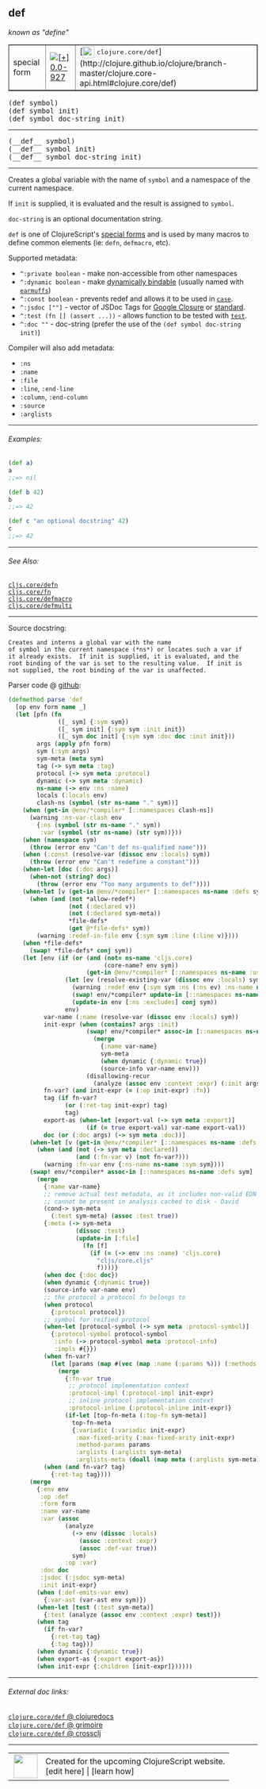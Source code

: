 ## def

_known as "define"_


 <table border="1">
<tr>
<td>special form</td>
<td><a href="https://github.com/cljsinfo/cljs-api-docs/tree/0.0-927"><img valign="middle" alt="[+] 0.0-927" title="Added in 0.0-927" src="https://img.shields.io/badge/+-0.0--927-lightgrey.svg"></a> </td>
<td>
[<img height="24px" valign="middle" src="http://i.imgur.com/1GjPKvB.png"> <samp>clojure.core/def</samp>](http://clojure.github.io/clojure/branch-master/clojure.core-api.html#clojure.core/def)
</td>
</tr>
</table>

<samp>(def symbol)</samp><br>
<samp>(def symbol init)</samp><br>
<samp>(def symbol doc-string init)</samp><br>

---

 <samp>
(__def__ symbol)<br>
</samp>
 <samp>
(__def__ symbol init)<br>
</samp>
 <samp>
(__def__ symbol doc-string init)<br>
</samp>

---

Creates a global variable with the name of `symbol` and a namespace of the
current namespace.

If `init` is supplied, it is evaluated and the result is assigned to `symbol`.

`doc-string` is an optional documentation string.

`def` is one of ClojureScript's [special forms](http://clojure.org/special_forms)
and is used by many macros to define common elements (ie: `defn`, `defmacro`,
etc).

Supported metadata:

- `^:private boolean` - make non-accessible from other namespaces
- `^:dynamic boolean` - make [dynamically bindable][doc:cljs.core/binding] (usually named with [`earmuffs`][doc:syntax/earmuffs])
- `^:const boolean` - prevents redef and allows it to be used in [`case`][doc:cljs.core/case].
- `^:jsdoc [""]` - vector of JSDoc Tags for [Google Closure][closure-jsdoc] or [standard][other-jsdoc].
- `^:test (fn [] (assert ...))` - allows function to be tested with [`test`][doc:cljs.core/test].
- `^:doc ""` - doc-string (prefer the use of the `(def symbol doc-string init)`)

[closure-jsdoc]:https://developers.google.com/closure/compiler/docs/js-for-compiler?hl=en#tags
[other-jsdoc]:http://usejsdoc.org/#block-tags

Compiler will also add metadata:

- `:ns`
- `:name`
- `:file`
- `:line`, `:end-line`
- `:column`, `:end-column`
- `:source`
- `:arglists`

[doc:cljs.core/binding]:../cljs.core/binding.md
[doc:syntax/earmuffs]:../syntax/earmuffs.md
[doc:cljs.core/case]:../cljs.core/case.md
[doc:cljs.core/test]:../cljs.core/test.md

---

###### Examples:

```clj
(def a)
a
;;=> nil

(def b 42)
b
;;=> 42

(def c "an optional docstring" 42)
c
;;=> 42
```



---

###### See Also:

[`cljs.core/defn`](../cljs.core/defn.md)<br>
[`cljs.core/fn`](../cljs.core/fn.md)<br>
[`cljs.core/defmacro`](../cljs.core/defmacro.md)<br>
[`cljs.core/defmulti`](../cljs.core/defmulti.md)<br>

---


Source docstring:

```
Creates and interns a global var with the name
of symbol in the current namespace (*ns*) or locates such a var if
it already exists.  If init is supplied, it is evaluated, and the
root binding of the var is set to the resulting value.  If init is
not supplied, the root binding of the var is unaffected.
```


Parser code @ [github]():

```clj
(defmethod parse 'def
  [op env form name _]
  (let [pfn (fn
              ([_ sym] {:sym sym})
              ([_ sym init] {:sym sym :init init})
              ([_ sym doc init] {:sym sym :doc doc :init init}))
        args (apply pfn form)
        sym (:sym args)
        sym-meta (meta sym)
        tag (-> sym meta :tag)
        protocol (-> sym meta :protocol)
        dynamic (-> sym meta :dynamic)
        ns-name (-> env :ns :name)
        locals (:locals env)
        clash-ns (symbol (str ns-name "." sym))]
    (when (get-in @env/*compiler* [::namespaces clash-ns])
      (warning :ns-var-clash env
        {:ns (symbol (str ns-name "." sym))
         :var (symbol (str ns-name) (str sym))}))
    (when (namespace sym)
      (throw (error env "Can't def ns-qualified name")))
    (when (:const (resolve-var (dissoc env :locals) sym))
      (throw (error env "Can't redefine a constant")))
    (when-let [doc (:doc args)]
      (when-not (string? doc)
        (throw (error env "Too many arguments to def"))))
    (when-let [v (get-in @env/*compiler* [::namespaces ns-name :defs sym])]
      (when (and (not *allow-redef*)
                 (not (:declared v))
                 (not (:declared sym-meta))
                 *file-defs*
                 (get @*file-defs* sym))
        (warning :redef-in-file env {:sym sym :line (:line v)})))
    (when *file-defs*
      (swap! *file-defs* conj sym))
    (let [env (if (or (and (not= ns-name 'cljs.core)
                           (core-name? env sym))
                      (get-in @env/*compiler* [::namespaces ns-name :uses sym]))
                (let [ev (resolve-existing-var (dissoc env :locals) sym)]
                  (warning :redef env {:sym sym :ns (:ns ev) :ns-name ns-name})
                  (swap! env/*compiler* update-in [::namespaces ns-name :excludes] conj sym)
                  (update-in env [:ns :excludes] conj sym))
                env)
          var-name (:name (resolve-var (dissoc env :locals) sym))
          init-expr (when (contains? args :init)
                      (swap! env/*compiler* assoc-in [::namespaces ns-name :defs sym]
                        (merge
                          {:name var-name}
                          sym-meta
                          (when dynamic {:dynamic true})
                          (source-info var-name env)))
                      (disallowing-recur
                        (analyze (assoc env :context :expr) (:init args) sym)))
          fn-var? (and init-expr (= (:op init-expr) :fn))
          tag (if fn-var?
                (or (:ret-tag init-expr) tag)
                tag)
          export-as (when-let [export-val (-> sym meta :export)]
                      (if (= true export-val) var-name export-val))
          doc (or (:doc args) (-> sym meta :doc))]
      (when-let [v (get-in @env/*compiler* [::namespaces ns-name :defs sym])]
        (when (and (not (-> sym meta :declared))
                   (and (:fn-var v) (not fn-var?)))
          (warning :fn-var env {:ns-name ns-name :sym sym})))
      (swap! env/*compiler* assoc-in [::namespaces ns-name :defs sym]
        (merge
          {:name var-name}
          ;; remove actual test metadata, as it includes non-valid EDN and
          ;; cannot be present in analysis cached to disk - David
          (cond-> sym-meta
            (:test sym-meta) (assoc :test true))
          {:meta (-> sym-meta
                   (dissoc :test)
                   (update-in [:file]
                     (fn [f]
                       (if (= (-> env :ns :name) 'cljs.core)
                         "cljs/core.cljs"
                         f))))}
          (when doc {:doc doc})
          (when dynamic {:dynamic true})
          (source-info var-name env)
          ;; the protocol a protocol fn belongs to
          (when protocol
            {:protocol protocol})
          ;; symbol for reified protocol
          (when-let [protocol-symbol (-> sym meta :protocol-symbol)]
            {:protocol-symbol protocol-symbol
             :info (-> protocol-symbol meta :protocol-info)
             :impls #{}})
          (when fn-var?
            (let [params (map #(vec (map :name (:params %))) (:methods init-expr))]
              (merge
                {:fn-var true
                 ;; protocol implementation context
                 :protocol-impl (:protocol-impl init-expr)
                 ;; inline protocol implementation context
                 :protocol-inline (:protocol-inline init-expr)}
                (if-let [top-fn-meta (:top-fn sym-meta)]
                  top-fn-meta
                  {:variadic (:variadic init-expr)
                   :max-fixed-arity (:max-fixed-arity init-expr)
                   :method-params params
                   :arglists (:arglists sym-meta)
                   :arglists-meta (doall (map meta (:arglists sym-meta)))}))) )
          (when (and fn-var? tag)
            {:ret-tag tag})))
      (merge
        {:env env
         :op :def
         :form form
         :name var-name
         :var (assoc
                (analyze
                  (-> env (dissoc :locals)
                    (assoc :context :expr)
                    (assoc :def-var true))
                  sym)
                :op :var)
         :doc doc
         :jsdoc (:jsdoc sym-meta)
         :init init-expr}
        (when (:def-emits-var env)
          {:var-ast (var-ast env sym)})
        (when-let [test (:test sym-meta)]
          {:test (analyze (assoc env :context :expr) test)})
        (when tag
          (if fn-var?
            {:ret-tag tag}
            {:tag tag}))
        (when dynamic {:dynamic true})
        (when export-as {:export export-as})
        (when init-expr {:children [init-expr]})))))
```

<!--
Repo - tag - source tree - lines:

 <pre>

</pre>

-->

---



###### External doc links:

[`clojure.core/def` @ clojuredocs](http://clojuredocs.org/clojure.core/def)<br>
[`clojure.core/def` @ grimoire](http://conj.io/store/v1/org.clojure/clojure/1.7.0-beta3/clj/clojure.core/def/)<br>
[`clojure.core/def` @ crossclj](http://crossclj.info/fun/clojure.core/def.html)<br>

---

 <table>
<tr><td>
<img valign="middle" align="right" width="48px" src="http://i.imgur.com/Hi20huC.png">
</td><td>
Created for the upcoming ClojureScript website.<br>
[edit here] | [learn how]
</td></tr></table>

[edit here]:https://github.com/cljsinfo/cljs-api-docs/blob/master/cljsdoc/special/def.cljsdoc
[learn how]:https://github.com/cljsinfo/cljs-api-docs/wiki/cljsdoc-files

<!--

This information was too distracting to show to readers, but I'll leave it
commented here since it is helpful to:

- pretty-print the data used to generate this document
- and show how to retrieve that data



The API data for this symbol:

```clj
{:description "Creates a global variable with the name of `symbol` and a namespace of the\ncurrent namespace.\n\nIf `init` is supplied, it is evaluated and the result is assigned to `symbol`.\n\n`doc-string` is an optional documentation string.\n\n`def` is one of ClojureScript's [special forms](http://clojure.org/special_forms)\nand is used by many macros to define common elements (ie: `defn`, `defmacro`,\netc).\n\nSupported metadata:\n\n- `^:private boolean` - make non-accessible from other namespaces\n- `^:dynamic boolean` - make [dynamically bindable][doc:cljs.core/binding] (usually named with [doc:syntax/earmuffs])\n- `^:const boolean` - prevents redef and allows it to be used in [doc:cljs.core/case].\n- `^:jsdoc [\"\"]` - vector of JSDoc Tags for [Google Closure][closure-jsdoc] or [standard][other-jsdoc].\n- `^:test (fn [] (assert ...))` - allows function to be tested with [doc:cljs.core/test].\n- `^:doc \"\"` - doc-string (prefer the use of the `(def symbol doc-string init)`)\n\n[closure-jsdoc]:https://developers.google.com/closure/compiler/docs/js-for-compiler?hl=en#tags\n[other-jsdoc]:http://usejsdoc.org/#block-tags\n\nCompiler will also add metadata:\n\n- `:ns`\n- `:name`\n- `:file`\n- `:line`, `:end-line`\n- `:column`, `:end-column`\n- `:source`\n- `:arglists`",
 :ns "special",
 :name "def",
 :signature ["[symbol]" "[symbol init]" "[symbol doc-string init]"],
 :name-encode "def",
 :history [["+" "0.0-927"]],
 :type "special form",
 :clj-equiv {:full-name "clojure.core/def",
             :url "http://clojure.github.io/clojure/branch-master/clojure.core-api.html#clojure.core/def"},
 :related ["cljs.core/defn"
           "cljs.core/fn"
           "cljs.core/defmacro"
           "cljs.core/defmulti"],
 :full-name-encode "special/def",
 :source {:code "(defmethod parse 'def\n  [op env form name _]\n  (let [pfn (fn\n              ([_ sym] {:sym sym})\n              ([_ sym init] {:sym sym :init init})\n              ([_ sym doc init] {:sym sym :doc doc :init init}))\n        args (apply pfn form)\n        sym (:sym args)\n        sym-meta (meta sym)\n        tag (-> sym meta :tag)\n        protocol (-> sym meta :protocol)\n        dynamic (-> sym meta :dynamic)\n        ns-name (-> env :ns :name)\n        locals (:locals env)\n        clash-ns (symbol (str ns-name \".\" sym))]\n    (when (get-in @env/*compiler* [::namespaces clash-ns])\n      (warning :ns-var-clash env\n        {:ns (symbol (str ns-name \".\" sym))\n         :var (symbol (str ns-name) (str sym))}))\n    (when (namespace sym)\n      (throw (error env \"Can't def ns-qualified name\")))\n    (when (:const (resolve-var (dissoc env :locals) sym))\n      (throw (error env \"Can't redefine a constant\")))\n    (when-let [doc (:doc args)]\n      (when-not (string? doc)\n        (throw (error env \"Too many arguments to def\"))))\n    (when-let [v (get-in @env/*compiler* [::namespaces ns-name :defs sym])]\n      (when (and (not *allow-redef*)\n                 (not (:declared v))\n                 (not (:declared sym-meta))\n                 *file-defs*\n                 (get @*file-defs* sym))\n        (warning :redef-in-file env {:sym sym :line (:line v)})))\n    (when *file-defs*\n      (swap! *file-defs* conj sym))\n    (let [env (if (or (and (not= ns-name 'cljs.core)\n                           (core-name? env sym))\n                      (get-in @env/*compiler* [::namespaces ns-name :uses sym]))\n                (let [ev (resolve-existing-var (dissoc env :locals) sym)]\n                  (warning :redef env {:sym sym :ns (:ns ev) :ns-name ns-name})\n                  (swap! env/*compiler* update-in [::namespaces ns-name :excludes] conj sym)\n                  (update-in env [:ns :excludes] conj sym))\n                env)\n          var-name (:name (resolve-var (dissoc env :locals) sym))\n          init-expr (when (contains? args :init)\n                      (swap! env/*compiler* assoc-in [::namespaces ns-name :defs sym]\n                        (merge\n                          {:name var-name}\n                          sym-meta\n                          (when dynamic {:dynamic true})\n                          (source-info var-name env)))\n                      (disallowing-recur\n                        (analyze (assoc env :context :expr) (:init args) sym)))\n          fn-var? (and init-expr (= (:op init-expr) :fn))\n          tag (if fn-var?\n                (or (:ret-tag init-expr) tag)\n                tag)\n          export-as (when-let [export-val (-> sym meta :export)]\n                      (if (= true export-val) var-name export-val))\n          doc (or (:doc args) (-> sym meta :doc))]\n      (when-let [v (get-in @env/*compiler* [::namespaces ns-name :defs sym])]\n        (when (and (not (-> sym meta :declared))\n                   (and (:fn-var v) (not fn-var?)))\n          (warning :fn-var env {:ns-name ns-name :sym sym})))\n      (swap! env/*compiler* assoc-in [::namespaces ns-name :defs sym]\n        (merge\n          {:name var-name}\n          ;; remove actual test metadata, as it includes non-valid EDN and\n          ;; cannot be present in analysis cached to disk - David\n          (cond-> sym-meta\n            (:test sym-meta) (assoc :test true))\n          {:meta (-> sym-meta\n                   (dissoc :test)\n                   (update-in [:file]\n                     (fn [f]\n                       (if (= (-> env :ns :name) 'cljs.core)\n                         \"cljs/core.cljs\"\n                         f))))}\n          (when doc {:doc doc})\n          (when dynamic {:dynamic true})\n          (source-info var-name env)\n          ;; the protocol a protocol fn belongs to\n          (when protocol\n            {:protocol protocol})\n          ;; symbol for reified protocol\n          (when-let [protocol-symbol (-> sym meta :protocol-symbol)]\n            {:protocol-symbol protocol-symbol\n             :info (-> protocol-symbol meta :protocol-info)\n             :impls #{}})\n          (when fn-var?\n            (let [params (map #(vec (map :name (:params %))) (:methods init-expr))]\n              (merge\n                {:fn-var true\n                 ;; protocol implementation context\n                 :protocol-impl (:protocol-impl init-expr)\n                 ;; inline protocol implementation context\n                 :protocol-inline (:protocol-inline init-expr)}\n                (if-let [top-fn-meta (:top-fn sym-meta)]\n                  top-fn-meta\n                  {:variadic (:variadic init-expr)\n                   :max-fixed-arity (:max-fixed-arity init-expr)\n                   :method-params params\n                   :arglists (:arglists sym-meta)\n                   :arglists-meta (doall (map meta (:arglists sym-meta)))}))) )\n          (when (and fn-var? tag)\n            {:ret-tag tag})))\n      (merge\n        {:env env\n         :op :def\n         :form form\n         :name var-name\n         :var (assoc\n                (analyze\n                  (-> env (dissoc :locals)\n                    (assoc :context :expr)\n                    (assoc :def-var true))\n                  sym)\n                :op :var)\n         :doc doc\n         :jsdoc (:jsdoc sym-meta)\n         :init init-expr}\n        (when (:def-emits-var env)\n          {:var-ast (var-ast env sym)})\n        (when-let [test (:test sym-meta)]\n          {:test (analyze (assoc env :context :expr) test)})\n        (when tag\n          (if fn-var?\n            {:ret-tag tag}\n            {:tag tag}))\n        (when dynamic {:dynamic true})\n        (when export-as {:export export-as})\n        (when init-expr {:children [init-expr]})))))",
          :title "Parser code",
          :repo "clojurescript",
          :tag "r1.8.51",
          :filename "src/main/clojure/cljs/analyzer.cljc",
          :lines [1075 1206],
          :url "https://github.com/clojure/clojurescript/blob/r1.8.51/src/main/clojure/cljs/analyzer.cljc#L1075-L1206"},
 :usage ["(def symbol)"
         "(def symbol init)"
         "(def symbol doc-string init)"],
 :examples [{:id "a5f898",
             :content "```clj\n(def a)\na\n;;=> nil\n\n(def b 42)\nb\n;;=> 42\n\n(def c \"an optional docstring\" 42)\nc\n;;=> 42\n```"}],
 :known-as "define",
 :full-name "special/def",
 :docstring "Creates and interns a global var with the name\nof symbol in the current namespace (*ns*) or locates such a var if\nit already exists.  If init is supplied, it is evaluated, and the\nroot binding of the var is set to the resulting value.  If init is\nnot supplied, the root binding of the var is unaffected.",
 :cljsdoc-url "https://github.com/cljsinfo/cljs-api-docs/blob/master/cljsdoc/special/def.cljsdoc"}

```

Retrieve the API data for this symbol:

```clj
;; from Clojure REPL
(require '[clojure.edn :as edn])
(-> (slurp "https://raw.githubusercontent.com/cljsinfo/cljs-api-docs/catalog/cljs-api.edn")
    (edn/read-string)
    (get-in [:symbols "special/def"]))
```

-->
